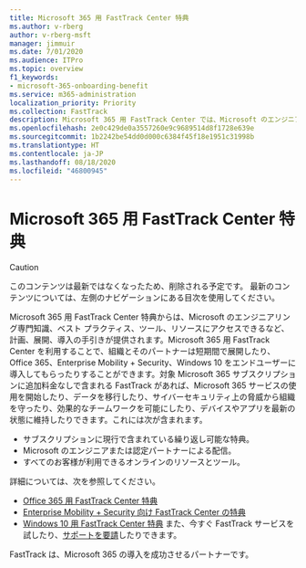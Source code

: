 ```yaml
---
title: Microsoft 365 用 FastTrack Center 特典
ms.author: v-rberg
author: v-rberg-msft
manager: jimmuir
ms.date: 7/01/2020
ms.audience: ITPro
ms.topic: overview
f1_keywords:
- microsoft-365-onboarding-benefit
ms.service: m365-administration
localization_priority: Priority
ms.collection: FastTrack
description: Microsoft 365 用 FastTrack Center では、Microsoft のエンジニアリング専門知識、ベスト プラクティス、ツール、リソースにアクセスできるなど、計画、展開、導入の手引きが提供されます。Microsoft 365 用 FastTrack Center を利用することで、組織とそのパートナーは短期間で展開したり、Office 365、Windows 10、Enterprise Mobility + Security をエンドユーザーに導入してもらったりすることができます。
ms.openlocfilehash: 2e0c429de0a3557260e9c9689514d8f1728e639e
ms.sourcegitcommit: 1b2242be54dd0d000c6384f45f18e1951c31998b
ms.translationtype: HT
ms.contentlocale: ja-JP
ms.lasthandoff: 08/18/2020
ms.locfileid: "46800945"
---
```

# <a name="fasttrack-center-benefit-for-microsoft-365"></a>Microsoft 365 用 FastTrack Center 特典

> [!CAUTION]
> このコンテンツは最新ではなくなったため、削除される予定です。 最新のコンテンツについては、左側のナビゲーションにある目次を使用してください。

Microsoft 365 用 FastTrack Center 特典からは、Microsoft のエンジニアリング専門知識、ベスト プラクティス、ツール、リソースにアクセスできるなど、計画、展開、導入の手引きが提供されます。Microsoft 365 用 FastTrack Center を利用することで、組織とそのパートナーは短期間で展開したり、Office 365、Enterprise Mobility + Security、Windows 10 をエンドユーザーに導入してもらったりすることができます。対象 Microsoft 365 サブスクリプションに追加料金なしで含まれる FastTrack があれば、Microsoft 365 サービスの使用を開始したり、データを移行したり、サイバーセキュリティ上の脅威から組織を守ったり、効果的なチームワークを可能にしたり、デバイスやアプリを最新の状態に維持したりできます。これには次が含まれます。

- サブスクリプションに現行で含まれている繰り返し可能な特典。
- Microsoft のエンジニアまたは認定パートナーによる配信。
- すべてのお客様が利用できるオンラインのリソースとツール。
  
詳細については、次を参照してください。

- [Office 365 用 FastTrack Center 特典](O365-fasttrack-benefit-for-office-365.md) 
- [Enterprise Mobility + Security 向け FastTrack Center の特典](EMS-fasttrack-benefit-for-EMS.md)
- [Windows 10 用 FastTrack Center 特典](Win-10-fasttrack-benefit-for-Windows-10.md) また、今すぐ FastTrack サービスを試したり、[サポートを要請](https://go.microsoft.com/fwlink/p/?LinkId=2003903)したりできます。

FastTrack は、Microsoft 365 の導入を成功させるパートナーです。
  